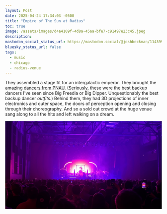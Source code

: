 ```yaml
---
layout: Post
date: 2025-04-24 17:34:03 -0500
title: "Empire of The Sun at Radius"
toc: true
image: /assets/images/d4a4109f-4d8a-45aa-bfe7-c91497e23c45.jpeg
description: 
mastodon_social_status_url: https://mastodon.social/@joshbeckman/114399809729693066
bluesky_status_url: false
tags:
  - music
  - chicago
  - radius-venue
---
```



They assembled a stage fit for an intergalactic emperor. They brought the amazing [dancers from PNAU](https://music.apple.com/us/music-video/solid-gold-feat-kira-divine-marques-toliver/1459335507). (Seriously, these were the best backup dancers I've seen since Big Freedia or Big Dipper. Unquestionably the best backup dancer _outfits_.) Behind them, they had 3D projections of inner electronics and outer space, the doors of perception opening and closing through their choreography. And so a sold out crowd at the huge venue sang along to all the hits and left walking on a dream.

![concert](/assets/images/d4a4109f-4d8a-45aa-bfe7-c91497e23c45.jpeg)
